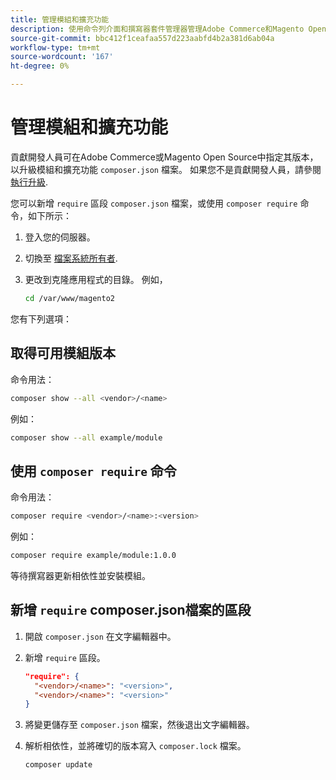 ```yaml
---
title: 管理模組和擴充功能
description: 使用命令列介面和撰寫器套件管理器管理Adobe Commerce和Magento Open Source模組及擴充功能。
source-git-commit: bbc412f1ceafaa557d223aabfd4b2a381d6ab04a
workflow-type: tm+mt
source-wordcount: '167'
ht-degree: 0%

---
```



# 管理模組和擴充功能

貢獻開發人員可在Adobe Commerce或Magento Open Source中指定其版本，以升級模組和擴充功能 `composer.json` 檔案。 如果您不是貢獻開發人員，請參閱 [執行升級](../implementation/perform-upgrade.md).

您可以新增 `require` 區段 `composer.json` 檔案，或使用 `composer require` 命令，如下所示：

1. 登入您的伺服器。
1. 切換至 [檔案系統所有者](https://devdocs.magento.com/guides/v2.4/install-gde/prereq/file-sys-perms-over.html).
1. 更改到克隆應用程式的目錄。 例如，

   ```bash
   cd /var/www/magento2
   ```

您有下列選項：

## 取得可用模組版本

命令用法：

```bash
composer show --all <vendor>/<name>
```

例如：

```bash
composer show --all example/module
```

## 使用 `composer require` 命令

命令用法：

```bash
composer require <vendor>/<name>:<version>
```

例如：

```bash
composer require example/module:1.0.0
```

等待撰寫器更新相依性並安裝模組。

## 新增 `require` composer.json檔案的區段

1. 開啟 `composer.json` 在文字編輯器中。

1. 新增 `require` 區段。

   ```json
   "require": {
     "<vendor>/<name>": "<version>",
     "<vendor>/<name>": "<version>"
   }
   ```

1. 將變更儲存至 `composer.json` 檔案，然後退出文字編輯器。

1. 解析相依性，並將確切的版本寫入 `composer.lock` 檔案。

   ```bash
   composer update
   ```
